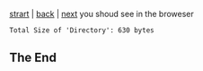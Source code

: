 [strart](./page01.md) | [back](./page05.md) | [next](./page07.md)
you shoud see in the broweser
```
Total Size of 'Directory': 630 bytes
```

## The End
